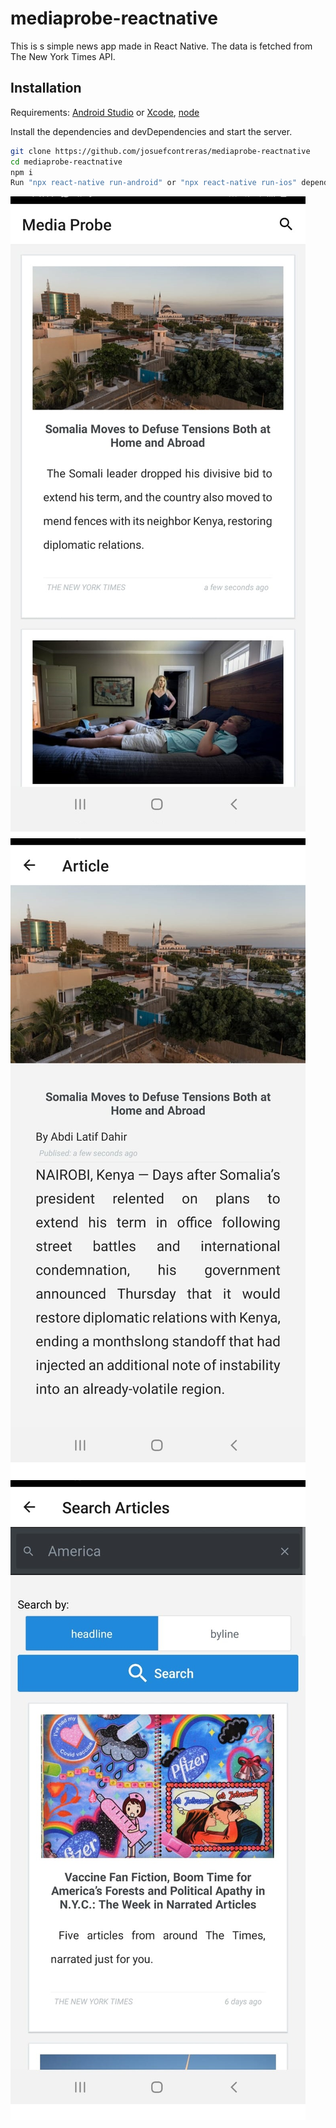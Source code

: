 # mediaprobe-reactnative

This is s simple news app made in React Native. The data is fetched from The New York Times API.

## Installation

Requirements: [Android Studio](https://developer.android.com/studio) or [Xcode](https://developer.apple.com/xcode/), [node](https://nodejs.org/en/)

Install the dependencies and devDependencies and start the server.

```sh
git clone https://github.com/josuefcontreras/mediaprobe-reactnative
cd mediaprobe-reactnative
npm i
Run "npx react-native run-android" or "npx react-native run-ios" depending on your platform.
```

![Alt text](./img/img-1.jpeg?raw=true 'home')
![Alt text](./img/img-2.jpeg?raw=true 'article details')
![Alt text](./img/img-3.jpeg?raw=true 'search')
